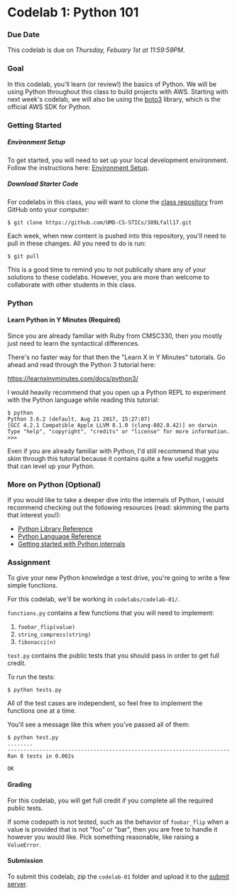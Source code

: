 # Codelab 1: Python 101

### Due Date

This codelab is due on *Thursday, Febuary 1st at 11:59:59PM*.

### Goal

In this codelab, you'll learn (or review!) the basics of Python. We will be using Python throughout this class to build projects with AWS. Starting with next week's codelab, we will also be using the [boto3](https://github.com/boto/boto3) library, which is the official AWS SDK for Python.

### Getting Started

##### Environment Setup

To get started, you will need to set up your local development environment. Follow the instructions here: [Environment Setup](https://github.com/UMD-CS-STICs/389Lspring18/blob/master/env.md).

##### Download Starter Code

For codelabs in this class, you will want to clone the [class repository](https://github.com/UMD-CS-STICs/389Lfall17) from GitHub onto your computer:

	$ git clone https://github.com/UMD-CS-STICs/389Lfall17.git

Each week, when new content is pushed into this repository, you'll need to pull in these changes. All you need to do is run:

	$ git pull

This is a good time to remind you to not publically share any of your solutions to these codelabs. However, you are more than welcome to collaborate with other students in this class.

### Python

#### Learn Python in Y Minutes (Required)

Since you are already familiar with Ruby from CMSC330, then you mostly just need to learn the syntactical differences. 

There's no faster way for that then the "Learn X in Y Minutes" tutorials. Go ahead and read through the Python 3 tutorial here:

https://learnxinyminutes.com/docs/python3/

I would heavily recommend that you open up a Python REPL to experiment with the Python language while reading this tutorial:

	$ python
	Python 3.6.2 (default, Aug 21 2017, 15:27:07)
	[GCC 4.2.1 Compatible Apple LLVM 8.1.0 (clang-802.0.42)] on darwin
	Type "help", "copyright", "credits" or "license" for more information.
	>>>

Even if you are already familiar with Python, I'd still recommend that you skim through this tutorial because it contains quite a few useful nuggets that can level up your Python.

### More on Python (Optional)

If you would like to take a deeper dive into the internals of Python, I would recommend checking out the following resources (read: skimming the parts that interest you!):

- [Python Library Reference](https://docs.python.org/3/library/index.html)
- [Python Language Reference](https://docs.python.org/3/reference/index.html)
- [Getting started with Python internals](http://akaptur.com/blog/2014/08/03/getting-started-with-python-internals/)

### Assignment

To give your new Python knowledge a test drive, you're going to write a few simple functions.

For this codelab, we'll be working in `codelabs/codelab-01/`.

`functions.py` contains a few functions that you will need to implement:

1. `foobar_flip(value)`
2. `string_compress(string)`
3. `fibonacci(n)`

`test.py` contains the public tests that you should pass in order to get full credit.

To run the tests:

	$ python tests.py

All of the test cases are independent, so feel free to implement the functions one at a time.

You'll see a message like this when you've passed all of them:

	$ python test.py
	........
	----------------------------------------------------------------------
	Ran 8 tests in 0.002s

	OK

#### Grading

For this codelab, you will get full credit if you complete all the required public tests.

If some codepath is not tested, such as the behavior of `foobar_flip` when a value is provided that is not "foo" or "bar", then you are free to handle it however you would like. Pick something reasonable, like raising a `ValueError`.

#### Submission

To submit this codelab, zip the `codelab-01` folder and upload it to the [submit server](https://submit.cs.umd.edu/).

